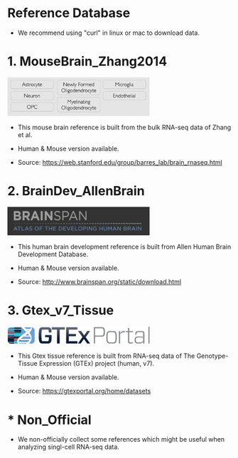 # Reference Database

* We recommend using "curl" in linux or mac to download data.

# 1. MouseBrain_Zhang2014

<img src="/Reference/images/MouseBrain_Zhang2014.png" width="320">

* This mouse brain reference is built from the bulk RNA-seq data of Zhang et al.

* Human & Mouse version available.

* Source: https://web.stanford.edu/group/barres_lab/brain_rnaseq.html


# 2. BrainDev_AllenBrain

<img src="/Reference/images/BrainDev_AllenBrain.png" width="320">

* This human brain development reference is built from Allen Human Brain Development Database.

* Human & Mouse version available.

* Source: http://www.brainspan.org/static/download.html

# 3. Gtex_v7_Tissue

<img src="/Reference/images/gtex2.png" width="320">

* This Gtex tissue reference is built from RNA-seq data of The Genotype-Tissue Expression (GTEx) project (human, v7).

* Human & Mouse version available.

* Source: https://gtexportal.org/home/datasets

# * Non_Official
* We non-officially collect some references which might be useful when analyzing singl-cell RNA-seq data.

